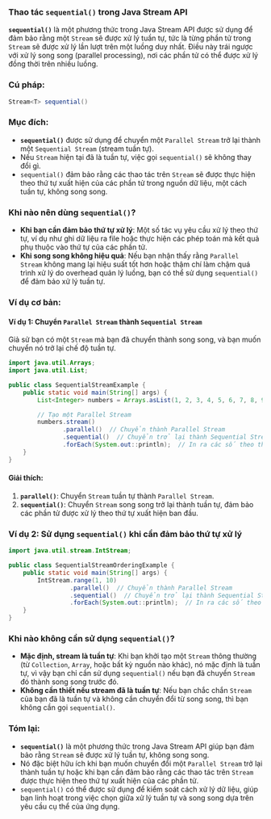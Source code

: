 ### Thao tác `sequential()` trong Java Stream API

**`sequential()`** là một phương thức trong Java Stream API được sử dụng để đảm bảo rằng một `Stream` sẽ được xử lý tuần tự, tức là từng phần tử trong `Stream` sẽ được xử lý lần lượt trên một luồng duy nhất. Điều này trái ngược với xử lý song song (parallel processing), nơi các phần tử có thể được xử lý đồng thời trên nhiều luồng.

### Cú pháp:
```java
Stream<T> sequential()
```

### Mục đích:
- **`sequential()`** được sử dụng để chuyển một `Parallel Stream` trở lại thành một `Sequential Stream` (stream tuần tự).
- Nếu `Stream` hiện tại đã là tuần tự, việc gọi `sequential()` sẽ không thay đổi gì.
- `sequential()` đảm bảo rằng các thao tác trên `Stream` sẽ được thực hiện theo thứ tự xuất hiện của các phần tử trong nguồn dữ liệu, một cách tuần tự, không song song.

### Khi nào nên dùng `sequential()`?

- **Khi bạn cần đảm bảo thứ tự xử lý**: Một số tác vụ yêu cầu xử lý theo thứ tự, ví dụ như ghi dữ liệu ra file hoặc thực hiện các phép toán mà kết quả phụ thuộc vào thứ tự của các phần tử.
- **Khi song song không hiệu quả**: Nếu bạn nhận thấy rằng `Parallel Stream` không mang lại hiệu suất tốt hơn hoặc thậm chí làm chậm quá trình xử lý do overhead quản lý luồng, bạn có thể sử dụng `sequential()` để đảm bảo xử lý tuần tự.

### Ví dụ cơ bản:

#### Ví dụ 1: Chuyển `Parallel Stream` thành `Sequential Stream`
Giả sử bạn có một `Stream` mà bạn đã chuyển thành song song, và bạn muốn chuyển nó trở lại chế độ tuần tự.

```java
import java.util.Arrays;
import java.util.List;

public class SequentialStreamExample {
    public static void main(String[] args) {
        List<Integer> numbers = Arrays.asList(1, 2, 3, 4, 5, 6, 7, 8, 9, 10);

        // Tạo một Parallel Stream
        numbers.stream()
               .parallel()  // Chuyển thành Parallel Stream
               .sequential()  // Chuyển trở lại thành Sequential Stream
               .forEach(System.out::println);  // In ra các số theo thứ tự tuần tự
    }
}
```

#### Giải thích:
1. **`parallel()`**: Chuyển `Stream` tuần tự thành `Parallel Stream`.
2. **`sequential()`**: Chuyển `Stream` song song trở lại thành tuần tự, đảm bảo các phần tử được xử lý theo thứ tự xuất hiện ban đầu.

### Ví dụ 2: Sử dụng `sequential()` khi cần đảm bảo thứ tự xử lý

```java
import java.util.stream.IntStream;

public class SequentialStreamOrderingExample {
    public static void main(String[] args) {
        IntStream.range(1, 10)
                 .parallel()  // Chuyển thành Parallel Stream
                 .sequential()  // Chuyển trở lại thành Sequential Stream
                 .forEach(System.out::println);  // In ra các số theo thứ tự tuần tự
    }
}
```

### Khi nào **không cần** sử dụng `sequential()`?
- **Mặc định, stream là tuần tự**: Khi bạn khởi tạo một `Stream` thông thường (từ `Collection`, `Array`, hoặc bất kỳ nguồn nào khác), nó mặc định là tuần tự, vì vậy bạn chỉ cần sử dụng `sequential()` nếu bạn đã chuyển `Stream` đó thành song song trước đó.
- **Không cần thiết nếu stream đã là tuần tự**: Nếu bạn chắc chắn `Stream` của bạn đã là tuần tự và không cần chuyển đổi từ song song, thì bạn không cần gọi `sequential()`.

### Tóm lại:
- **`sequential()`** là một phương thức trong Java Stream API giúp bạn đảm bảo rằng `Stream` sẽ được xử lý tuần tự, không song song.
- Nó đặc biệt hữu ích khi bạn muốn chuyển đổi một `Parallel Stream` trở lại thành tuần tự hoặc khi bạn cần đảm bảo rằng các thao tác trên `Stream` được thực hiện theo thứ tự xuất hiện của các phần tử.
- `sequential()` có thể được sử dụng để kiểm soát cách xử lý dữ liệu, giúp bạn linh hoạt trong việc chọn giữa xử lý tuần tự và song song dựa trên yêu cầu cụ thể của ứng dụng.